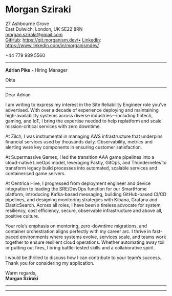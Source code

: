 # Morgan Sziraki  
27 Ashbourne Grove  
East Dulwich, London, UK SE22 8RN  
[morgan.sziraki@gmail.com](mailto:morgan.sziraki@gmail.com)  
[GitHub](https://git.morganism.dev/): https://git.morganism.dev/• [LinkedIn](https://www.linkedin.com/in/morganismdev/): https://www.linkedin.com/in/morganismdev/ 

+44 779 989 5560  

---

**Adrian Pike** - Hiring Manager 

Okta

---

Dear Adrian

I am writing to express my interest in the Site Reliability Engineer role you’ve advertised. With over a decade of experience deploying and maintaining high-availability systems across diverse industries—including fintech, gaming, and IoT, I bring the expertise needed to help replatform and scale mission-critical services with zero downtime.

At Zilch, I was instrumental in managing AWS infrastructure that underpins financial services used by thousands daily. Observability, metrics and alerting were key components in ensuring customer satisfaction. 

At Supermassive Games, I led the transition AAA game pipelines into a cloud-native LiveOps model, leveraging Fastly, GitOps, and Thundernetes to transform legacy build processes into automated, scalable services and containerised game servers.

At Centrica Hive, I progressed from deployment engineer and device integration to leading the SRE/DevOps function for our SmartHome platform, introducing Kafka-based messaging, building GitHub-based CI/CD pipelines, and designing monitoring strategies with Kibana, Grafana and ElasticSearch. Across all roles, I have been a tireless advocate for system resiliency, cost efficiency, secure, observable infrastructure and above all, positive culture.

Your role’s emphasis on mentoring, zero-downtime migrations, and container orchestration aligns perfectly with my career arc. I thrive in fast-paced environments where systems evolve, services scale, and teams work together to ensure resilient cloud operations. Whether automating away toil or putting out fires, I bring battle-tested skills and a collaborative spirit. 

I would be thrilled to discuss how I can contribute to your team’s success. Thank you for considering my application.

Warm regards,  
**Morgan Sziraki**

---
---
